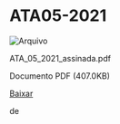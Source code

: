 


ATA05-2021
==========










![Arquivo](%2b%2bplone%2b%2bufalprofile/imgs/file-icon.png)

 ATA\_05\_2021\_assinada.pdf  

 Documento PDF
 (407.0KB)
 

[Baixar](%40%40download/file/ATA_05_2021_assinada.pdf)























 de 












